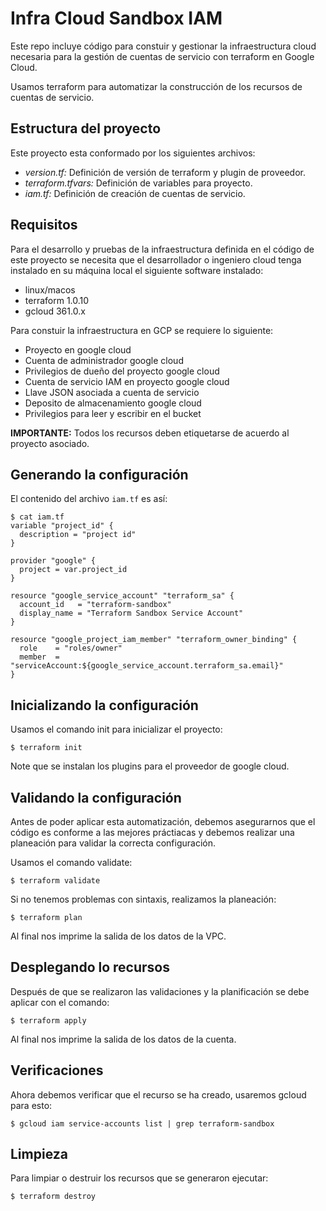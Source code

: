 # Infra Cloud Sandbox IAM

Este repo incluye código para constuir y gestionar la infraestructura cloud necesaria para la gestión de cuentas
de servicio con terraform en Google Cloud.

Usamos terraform para automatizar la construcción de los recursos de cuentas de servicio.

## Estructura del proyecto

Este proyecto esta conformado por los siguientes archivos:

- *version.tf:* Definición de versión de terraform y plugin de proveedor.
- *terraform.tfvars:* Definición de variables para proyecto.
- *iam.tf:* Definición de creación de cuentas de servicio.

## Requisitos

Para el desarrollo y pruebas de la infraestructura definida en el código de este proyecto se necesita que el
desarrollador o ingeniero cloud tenga instalado en su máquina local el siguiente software instalado:

 * linux/macos
 * terraform 1.0.10
 * gcloud 361.0.x

Para constuir la infraestructura en GCP se requiere lo siguiente:

 * Proyecto en google cloud
 * Cuenta de administrador google cloud
 * Privilegios de dueño del proyecto google cloud
 * Cuenta de servicio IAM en proyecto google cloud
 * Llave JSON asociada a cuenta de servicio
 * Deposito de almacenamiento google cloud
 * Privilegios para leer y escribir en el bucket

**IMPORTANTE:** Todos los recursos deben etiquetarse de acuerdo al proyecto asociado.

## Generando la configuración

El contenido del archivo `iam.tf` es así:


``` shell
$ cat iam.tf
variable "project_id" {
  description = "project id"
}

provider "google" {
  project = var.project_id
}

resource "google_service_account" "terraform_sa" {
  account_id   = "terraform-sandbox"
  display_name = "Terraform Sandbox Service Account"
}

resource "google_project_iam_member" "terraform_owner_binding" {
  role    = "roles/owner"
  member  = "serviceAccount:${google_service_account.terraform_sa.email}"
}

```

## Inicializando la configuración

Usamos el comando init para inicializar el proyecto:

``` shell
$ terraform init
```

Note que se instalan los plugins para el proveedor de google cloud.

## Validando la configuración

Antes de poder aplicar esta automatización, debemos asegurarnos que el código es conforme a las mejores práctiacas
y debemos realizar una planeación para validar la correcta configuración.

Usamos el comando validate:

``` shell
$ terraform validate
```

Si no tenemos problemas con sintaxis, realizamos la planeación:

``` shell
$ terraform plan
```

Al final nos imprime la salida de los datos de la VPC.

## Desplegando lo recursos

Después de que se realizaron las validaciones y la planificación se debe aplicar con el comando:

``` shell
$ terraform apply
```

Al final nos imprime la salida de los datos de la cuenta.

## Verificaciones

Ahora debemos verificar que el recurso se ha creado, usaremos gcloud para esto:

``` shell
$ gcloud iam service-accounts list | grep terraform-sandbox
```

## Limpieza

Para limpiar o destruir los recursos que se generaron ejecutar:

``` shell
$ terraform destroy
```
